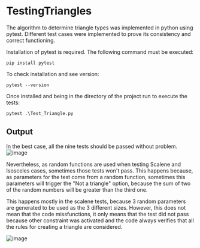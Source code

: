 # TestingTriangles
The algorithm to determine triangle types was implemented in python using pytest. Different test cases were implemented to prove its consistency and correct functioning.

Installation of pytest is required. The following command must be executed:
```
pip install pytest
```
To check installation and see version:
```
pytest --version
```
Once installed and being in the directory of the project run to execute the tests:
```
pytest .\Test_Triangle.py
```

## Output
In the best case, all the nine tests should be passed without problem.
![image](https://user-images.githubusercontent.com/102324051/222635353-fc5af576-f91b-43df-9aa2-9c0e2e7b2f9c.png)

Nevertheless, as random functions are used when testing Scalene and Isosceles cases, sometimes those tests won't pass. This happens because, as parameters for the test come from a random function, sometimes this parameters will trigger the "Not a triangle" option, because the sum of two of the random numbers will be greater than the third one.
 
This happens mostly in the scalene tests, because 3 random parameters are generated to be used as the 3 different sizes. However, this does not mean that the code missfunctions, it only means that the test did not pass because other constraint was activated and the code always verifies that all the rules for creating a triangle are considered. 

![image](https://user-images.githubusercontent.com/102324051/222636068-32826791-8519-4269-ac26-8ab730d96997.png)
